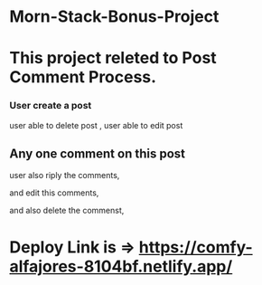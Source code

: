 # Morn-Stack-Bonus-Project

# This project releted to Post Comment Process.


### User create a post
 
 user able to delete post ,
 user able to edit post
 
 
## Any one comment on this post 

user also riply the comments,

and edit this comments,

and also delete the commenst,



# Deploy Link is    =>   https://comfy-alfajores-8104bf.netlify.app/

